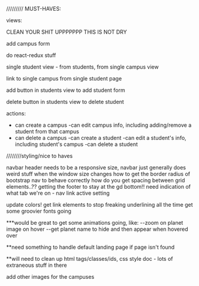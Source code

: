 ///////// MUST-HAVES:

views:

CLEAN YOUR SHIT UPPPPPPP THIS IS NOT DRY

add campus form

do react-redux stuff



single student view - from students, from single campus view

link to single campus from single student page


add button in students view to add student form

delete button in students view to delete student


actions:
- can create a campus
-can edit campus info, including adding/remove a student from that campus
- can delete a campus
-can create a student
-can edit a student's info, including student's campus
-can delete a student






////////styling/nice to haves

navbar header needs to be a responsive size, navbar just generally does weird stuff when the window size changes
how to get the border radius of bootstrap nav to behave correctly
how do you get spacing between grid elements..??
getting the footer to stay at the gd bottom!!
need indication of what tab we're on - nav link active setting

update colors!
get link elements to stop freaking underlining all the time
get some groovier fonts going

***would be great to get some animations going, like:
--zoom on planet image on hover
--get planet name to hide and then appear when hovered over

**need something to handle default landing page if page isn't found



**will need to clean up html tags/classes/ids, css style doc - lots of extraneous stuff in there

add other images for the campuses

